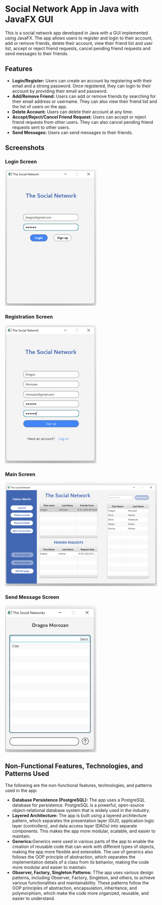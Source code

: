 <body>
	<h1>Social Network App in Java with JavaFX GUI</h1>
	<p>This is a social network app developed in Java with a GUI implemented using JavaFX. The app allows users to register and login to their account, add or remove friends, delete their account, view their friend list and user list, accept or reject friend requests, cancel pending friend requests and send messages to their friends.</p>
 <h2>Features</h2>
<ul>
	<li><strong>Login/Register:</strong> Users can create an account by registering with their email and a strong password. Once registered, they can login to their account by providing their email and password.</li>
	<li><strong>Add/Remove Friend:</strong> Users can add or remove friends by searching for their email address or username. They can also view their friend list and the list of users on the app.</li>
	<li><strong>Delete Account:</strong> Users can delete their account at any time.</li>
	<li><strong>Accept/Reject/Cancel Friend Request:</strong> Users can accept or reject friend requests from other users. They can also cancel pending friend requests sent to other users.</li>
	<li><strong>Send Messages:</strong> Users can send messages to their friends.</li>
</ul>

<h2>Screenshots</h2>
<h3>Login Screen</h3>
<img width='300px' src="/screenshots/Screenshot 2023-03-18 150255.png" alt="Login Screen">

<h3>Registration Screen</h3>
<img width='300px' src="/screenshots/Screenshot 2023-03-18 150354.png" alt="Registration Screen">

<h3>Main Screen</h3>
<img width='500px' src="/screenshots/Screenshot 2023-03-18 151602.png" alt="Main Screen">

<h3>Send Message Screen</h3>
<img width='300px' src="/screenshots/Screenshot 2023-03-18 151617.png" alt="Send Message Screen">

<h2>Non-Functional Features, Technologies, and Patterns Used</h2>
<p>The following are the non-functional features, technologies, and patterns used in the app:</p>
<ul>
<li><strong>Database Persistence (PostgreSQL):</strong> The app uses a PostgreSQL database for persistence. PostgreSQL is a powerful, open-source object-relational database system that is widely used in the industry.</li>
	<li><strong>Layered Architecture:</strong> The app is built using a layered architecture pattern, which separates the presentation layer (GUI), application logic layer (controllers), and data access layer (DAOs) into separate components. This makes the app more modular, scalable, and easier to maintain.</li>
 <li><strong>Generics:</strong>Generics were used in various parts of the app to enable the creation of reusable code that can work with different types of objects, making the app more flexible and extensible. The use of generics also follows the OOP principle of abstraction, which separates the implementation details of a class from its behavior, making the code more modular and easier to maintain.</li>
 <li><strong>Observer, Factory, Singleton Patterns:</strong> TThe app uses various design patterns, including Observer, Factory, Singleton, and others, to achieve various functionalities and maintainability. These patterns follow the OOP principles of abstraction, encapsulation, inheritance, and polymorphism, which make the code more organized, reusable, and easier to understand.</li>
</ul>
</body>
